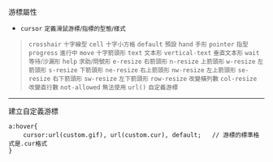 游標屬性
- `cursor` <small>定義滑鼠游標/指標的型態/樣式</small>

>`crosshair` <small>十字線型</small>
>`cell` <small>十字小方格</small>
>`default` <small>預設</small>
>`hand` <small>手形</small>
>`pointer` <small>指型</small>
>`progress` <small>進行中</small>
>`move` <small>十字箭頭形</small>
>`text` <small>文本形</small>
>`vertical-text` <small>垂直文本形</small>
>`wait` <small>等待/沙漏形</small>
>`help` <small>求助/問號形</small>
>`e-resize` <small>右箭頭形</small>
>`n-resize` <small>上箭頭形</small>
>`w-resize` <small>左箭頭形</small>
>`s-resize` <small>下箭頭形</small>
>`ne-resize` <small>右上箭頭形</small>
>`nw-resize` <small>左上箭頭形</small>
>`se-resize` <small>右下箭頭形</small>
>`sw-resize` <small>左下箭頭形</small>
>`row-resize` <small>改變橫列數</small>
>`col-resize` <small>改變直行數</small>
>`not-allowed` <small>無法使用</small>
>`url()` <small>自定義游標</small>

---

建立自定義游標
```
a:hover{
	cursor:url(custom.gif), url(custom.cur), default;	// 游標的標準格式是.cur格式
}
```